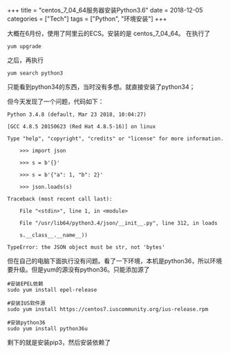 +++
title = "centos_7_04_64服务器安装Python3.6"
date = 2018-12-05
categories = ["Tech"]
tags = ["Python", "环境安装"]
+++

大概在6月份，使用了阿里云的ECS。安装的是  centos_7_04_64。
在执行了

    yum upgrade 

之后，再执行

    yum search python3 

只能看到python34的东西，当时没有多想。就直接安装了python34；

但今天发现了一个问题，代码如下：

    Python 3.4.8 (default, Mar 23 2018, 10:04:27)
    
    [GCC 4.8.5 20150623 (Red Hat 4.8.5-16)] on linux
    
    Type "help", "copyright", "credits" or "license" for more information.
       
        >>> import json
       
        >>> s = b'{}'
       
        >>> s = b'{"a": 1, "b": 2}'
       
        >>> json.loads(s)
    
    Traceback (most recent call last):
        
        File "<stdin>", line 1, in <module>
        
        File "/usr/lib64/python3.4/json/__init__.py", line 312, in loads
        
        s.__class__.__name__))
    
    TypeError: the JSON object must be str, not 'bytes'

但在自己的电脑下面执行没有问题。看了一下环境，本机是python36，所以环境要升级。但是yum的源没有python36。只能添加源了

    #安装EPEL依赖
    sudo yum install epel-release

    #安装IUS软件源
    sudo yum install https://centos7.iuscommunity.org/ius-release.rpm

    #安装python36
    sudo yum install python36u

剩下的就是安装pip3，然后安装依赖了
